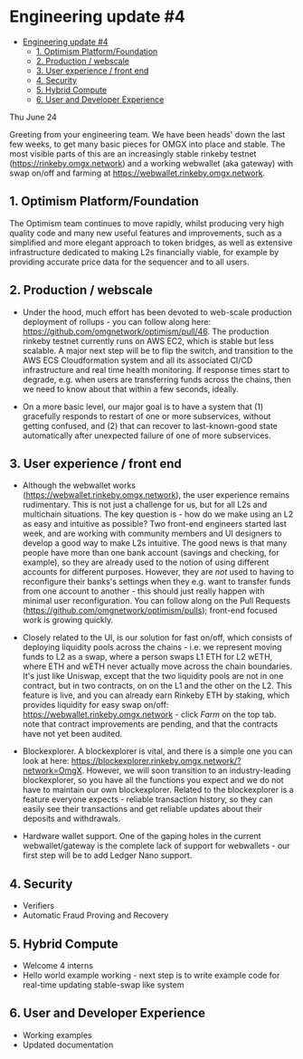 # Engineering update #4

- [Engineering update #4](#engineering-update--4)
  * [1. Optimism Platform/Foundation](#1-optimism-platform-foundation)
  * [2. Production / webscale](#2-production---webscale)
  * [3. User experience / front end](#3-user-experience---front-end)
  * [4. Security](#4-security)
  * [5. Hybrid Compute](#5-hybrid-compute)
  * [6. User and Developer Experience](#6-user-and-developer-experience)

Thu June 24

Greeting from your engineering team. We have been heads' down the last few weeks, to get many basic pieces for OMGX into place and stable. The most visible parts of this are an increasingly stable rinkeby testnet (https://rinkeby.omgx.network) and a working webwallet (aka gateway) with swap on/off and farming at https://webwallet.rinkeby.omgx.network. 

## 1. Optimism Platform/Foundation

The Optimism team continues to move rapidly, whilst producing very high quality code and many new useful features and improvements, such as a simplified and more elegant approach to token bridges, as well as extensive infrastructure dedicated to making L2s financially viable, for example by providing accurate price data for the sequencer and to all users.   

## 2. Production / webscale

* Under the hood, much effort has been devoted to web-scale production deployment of rollups - you can follow along here: https://github.com/omgnetwork/optimism/pull/46. The production rinkeby testnet currently runs on AWS EC2, which is stable but less scalable. A major next step will be to flip the switch, and transition to the AWS ECS Cloudformation system and all its associated CI/CD infrastructure and real time health monitoring. If response times start to degrade, e.g. when users are transferring funds across the chains, then we need to know about that within a few seconds, ideally. 

* On a more basic level, our major goal is to have a system that (1) gracefully responds to restart of one or more subservices, without getting confused, and (2) that can recover to last-known-good state automatically after unexpected failure of one of more subservices. 

## 3. User experience / front end

* Although the webwallet works (https://webwallet.rinkeby.omgx.network), the user experience remains rudimentary. This is not just a challenge for us, but for all L2s and multichain situations. The key question is - how do we make using an L2 as easy and intuitive as possible? Two front-end engineers started last week, and are working with community members and UI designers to develop a good way to make L2s intuitive. The good news is that many people have more than one bank account (savings and checking, for example), so they are already used to the notion of using different accounts for different purposes. However, they are *not* used to having to reconfigure their banks's settings when they e.g. want to transfer funds from one account to another - this should just really happen with minimal user reconfiguration. You can follow along on the Pull Requests (https://github.com/omgnetwork/optimism/pulls); front-end focused work is growing quickly.

* Closely related to the UI, is our solution for fast on/off, which consists of deploying liquidity pools across the chains - i.e. we represent moving funds to L2 as a swap, where a person swaps L1 ETH for L2 wETH, where ETH and wETH never actually move across the chain boundaries. It's just like Uniswap, except that the two liquidity pools are not in one contract, but in two contracts, on on the L1 and the other on the L2. This feature is live, and you can already earn Rinkeby ETH by staking, which provides liquidity for easy swap on/off: https://webwallet.rinkeby.omgx.network - click *Farm* on the top tab. note that contract improvements are pending, and that the contracts have not yet been audited. 

* Blockexplorer. A blockexplorer is vital, and there is a simple one you can look at here: https://blockexplorer.rinkeby.omgx.network/?network=OmgX. However, we will soon transition to an industry-leading blockexplorer, so you have all the functions you expect and we do not have to maintain our own blockexplorer. Related to the blockexplorer is a feature everyone expects - reliable transaction history, so they can easily see their transactions and get reliable updates about their deposits and withdrawals.

* Hardware wallet support. One of the gaping holes in the current webwallet/gateway is the complete lack of support for webwallets - our first step will be to add Ledger Nano support. 

## 4. Security

* Verifiers
* Automatic Fraud Proving and Recovery

## 5. Hybrid Compute

* Welcome 4 interns
* Hello world example working - next step is to write example code for real-time updating stable-swap like system

## 6. User and Developer Experience 

* Working examples
* Updated documentation 
